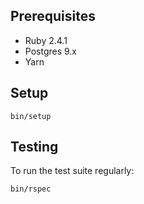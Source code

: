 ## Prerequisites

- Ruby 2.4.1
- Postgres 9.x
- Yarn

## Setup

    bin/setup

## Testing

To run the test suite regularly:
    
    bin/rspec